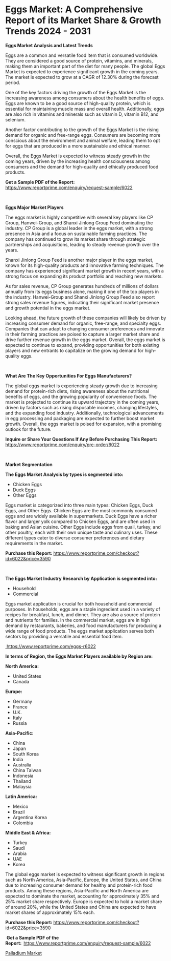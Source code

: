 <p><h1>Eggs Market: A Comprehensive Report of its Market Share & Growth Trends 2024 - 2031</h1></p><p><strong>Eggs Market Analysis and Latest Trends</strong></p>
<p><p>Eggs are a common and versatile food item that is consumed worldwide. They are considered a good source of protein, vitamins, and minerals, making them an important part of the diet for many people. The global Eggs Market is expected to experience significant growth in the coming years. The market is expected to grow at a CAGR of 12.30% during the forecast period.</p><p>One of the key factors driving the growth of the Eggs Market is the increasing awareness among consumers about the health benefits of eggs. Eggs are known to be a good source of high-quality protein, which is essential for maintaining muscle mass and overall health. Additionally, eggs are also rich in vitamins and minerals such as vitamin D, vitamin B12, and selenium.</p><p>Another factor contributing to the growth of the Eggs Market is the rising demand for organic and free-range eggs. Consumers are becoming more conscious about the environment and animal welfare, leading them to opt for eggs that are produced in a more sustainable and ethical manner.</p><p>Overall, the Eggs Market is expected to witness steady growth in the coming years, driven by the increasing health consciousness among consumers and the demand for high-quality and ethically produced food products.</p></p>
<p><strong>Get a Sample PDF of the Report:&nbsp;</strong> <a href="https://www.reportprime.com/enquiry/request-sample/6022">https://www.reportprime.com/enquiry/request-sample/6022</a></p>
<p>&nbsp;</p>
<p><strong>Eggs Major Market Players</strong></p>
<p><p>The eggs market is highly competitive with several key players like CP Group, Hanwei-Group, and Shanxi Jinlong Group Feed dominating the industry. CP Group is a global leader in the eggs market, with a strong presence in Asia and a focus on sustainable farming practices. The company has continued to grow its market share through strategic partnerships and acquisitions, leading to steady revenue growth over the years.</p><p>Shanxi Jinlong Group Feed is another major player in the eggs market, known for its high-quality products and innovative farming techniques. The company has experienced significant market growth in recent years, with a strong focus on expanding its product portfolio and reaching new markets.</p><p>As for sales revenue, CP Group generates hundreds of millions of dollars annually from its eggs business alone, making it one of the top players in the industry. Hanwei-Group and Shanxi Jinlong Group Feed also report strong sales revenue figures, indicating their significant market presence and growth potential in the eggs market.</p><p>Looking ahead, the future growth of these companies will likely be driven by increasing consumer demand for organic, free-range, and specialty eggs. Companies that can adapt to changing consumer preferences and innovate in their farming practices are poised to capture a larger market share and drive further revenue growth in the eggs market. Overall, the eggs market is expected to continue to expand, providing opportunities for both existing players and new entrants to capitalize on the growing demand for high-quality eggs.</p></p>
<p>&nbsp;</p>
<p><strong>What Are The Key Opportunities For Eggs Manufacturers?</strong></p>
<p><p>The global eggs market is experiencing steady growth due to increasing demand for protein-rich diets, rising awareness about the nutritional benefits of eggs, and the growing popularity of convenience foods. The market is projected to continue its upward trajectory in the coming years, driven by factors such as rising disposable incomes, changing lifestyles, and the expanding food industry. Additionally, technological advancements in egg processing and packaging are expected to further boost market growth. Overall, the eggs market is poised for expansion, with a promising outlook for the future.</p></p>
<p><strong>Inquire or Share Your Questions If Any Before Purchasing This Report:</strong> <a href="https://www.reportprime.com/enquiry/pre-order/6022">https://www.reportprime.com/enquiry/pre-order/6022</a></p>
<p>&nbsp;</p>
<p><strong>Market Segmentation</strong></p>
<p><strong>The Eggs Market Analysis by types is segmented into:</strong></p>
<p><ul><li>Chicken Eggs</li><li>Duck Eggs</li><li>Other Eggs</li></ul></p>
<p><p>Eggs market is categorized into three main types: Chicken Eggs, Duck Eggs, and Other Eggs. Chicken Eggs are the most commonly consumed eggs and are widely available in supermarkets. Duck Eggs have a richer flavor and larger yolk compared to Chicken Eggs, and are often used in baking and Asian cuisine. Other Eggs include eggs from quail, turkey, and other poultry, each with their own unique taste and culinary uses. These different types cater to diverse consumer preferences and dietary requirements in the market.</p></p>
<p><strong>Purchase this Report:&nbsp;</strong><a href="https://www.reportprime.com/checkout?id=6022&price=3590">https://www.reportprime.com/checkout?id=6022&price=3590</a></p>
<p>&nbsp;</p>
<p><strong>The Eggs Market Industry Research by Application is segmented into:</strong></p>
<p><ul><li>Household</li><li>Commercial</li></ul></p>
<p><p>Eggs market application is crucial for both household and commercial purposes. In households, eggs are a staple ingredient used in a variety of recipes for breakfast, lunch, and dinner. They are also a source of protein and nutrients for families. In the commercial market, eggs are in high demand by restaurants, bakeries, and food manufacturers for producing a wide range of food products. The eggs market application serves both sectors by providing a versatile and essential food item.</p></p>
<p><a href="https://www.reportprime.com/eggs-r6022">&nbsp;https://www.reportprime.com/eggs-r6022</a></p>
<p><strong>In terms of Region, the Eggs Market Players available by Region are:</strong></p>
<p>
    <p> <strong> North America: </strong>
        <ul>
            <li>United States</li>
            <li>Canada</li>
        </ul>
        </p> 
    <p> <strong> Europe: </strong>
        <ul>
            <li>Germany</li>
            <li>France</li>
            <li>U.K.</li>
            <li>Italy</li>
            <li>Russia</li>
        </ul>
        </p> 
    <p> <strong> Asia-Pacific: </strong>
        <ul>
            <li>China</li>
            <li>Japan</li>
            <li>South Korea</li>
            <li>India</li>
            <li>Australia</li>
            <li>China Taiwan</li>
            <li>Indonesia</li>
            <li>Thailand</li>
            <li>Malaysia</li>
        </ul>
        </p> 
    <p> <strong> Latin America: </strong>
        <ul>
            <li>Mexico</li>
            <li>Brazil</li>
            <li>Argentina Korea</li>
            <li>Colombia</li>
        </ul>
        </p> 
    <p> <strong> Middle East & Africa: </strong>
        <ul>
            <li>Turkey</li>
            <li>Saudi</li>
            <li>Arabia</li>
            <li>UAE</li>
            <li>Korea</li>
        </ul>
    </p>
    </p>
<p><p>The global eggs market is expected to witness significant growth in regions such as North America, Asia-Pacific, Europe, the United States, and China due to increasing consumer demand for healthy and protein-rich food products. Among these regions, Asia-Pacific and North America are expected to dominate the market, accounting for approximately 35% and 25% market share respectively. Europe is expected to hold a market share of around 20%, while the United States and China are expected to have market shares of approximately 15% each.</p></p>
<p><strong>Purchase this Report: </strong><a href="https://www.reportprime.com/checkout?id=6022&price=3590">https://www.reportprime.com/checkout?id=6022&price=3590</a></p>
<p>&nbsp;<strong>Get a Sample PDF of the Report:&nbsp;&nbsp;</strong><a href="https://www.reportprime.com/enquiry/request-sample/6022">https://www.reportprime.com/enquiry/request-sample/6022</a></p>
<p><strong></strong></p>
<p><p><a href="https://meowing-lemming-dd3.notion.site/Palladium-Market-Size-Reflecting-a-Forecast-Till-2031-Market-By-Type-By-Application-and-By-Geograp-2714fc4482804e68b49f6dcf32f6d34a">Palladium Market</a></p></p>